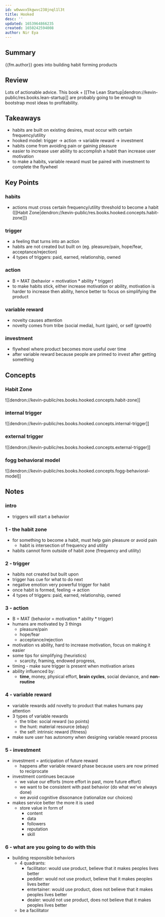 ```yaml
---
id: w0wwvx5kgwvc238jnql1l3t
title: Hooked
desc: ''
updated: 1653964866235
created: 1650242594008
author: Nir Eya
---
```


## Summary

{{fm.author}} goes into building habit forming products

## Review

Lots of actionable advice. This book + [[The Lean Startup|dendron://kevin-public/res.books.lean-startup]] are probably going to be enough to bootstrap most ideas to profitability. 

## Takeaways
- habits are built on existing desires, must occur with certain frequency/utility
- hooked model: trigger -> action -> variable reward -> investment 
- habits come from avoiding pain or gaining pleasure
- easier to increase user ability to accomplish a habit than increase user motivation
- to make a habits, variable reward must be paired with investment to complete the flywheel

## Key Points

### habits
- actions must cross certain frequency/utility threshold to become a habit ([[Habit Zone|dendron://kevin-public/res.books.hooked.concepts.habit-zone]])

### trigger
- a feeling that turns into an action
- habits are not created but built on (eg. pleasure/pain, hope/fear, acceptance/rejection)
- 4 types of triggers: paid, earned, relationship, owned

### action
- B = MAT (behavior = motivation * ability * trigger)
- to make habits stick, either increase motivation or ability, motivation is harder to increase then ability, hence better to focus on simplifying the product

### variable reward
- novelty causes attention
- novelty comes from tribe (social media), hunt (gain), or self (growth)

### investment
- flywheel where product becomes more useful over time
- after variable reward because people are primed to invest after getting something 


## Concepts

### Habit Zone
![[dendron://kevin-public/res.books.hooked.concepts.habit-zone]]

### internal trigger
![[dendron://kevin-public/res.books.hooked.concepts.internal-trigger]]

### external trigger
![[dendron://kevin-public/res.books.hooked.concepts.external-trigger]]

### fogg behavioral model
![[dendron://kevin-public/res.books.hooked.concepts.fogg-behavioral-model]]

## Notes

### intro
- triggers will start a behavior

### 1 - the habit zone
- for something to become a habit, must help gain pleasure or avoid pain
    - habit is intersection of frequency and utility
- habits cannot form outside of habit zone (frequency and utility)

### 2 - trigger
- habits not created but built upon
- trigger has cue for what to do next
- negative emotion very powerful trigger for habit
- once habit is formed, feeling -> action
- 4 types of triggers: paid, earned, relationship, owned

### 3 - action
- B = MAT (behavior = motivation * ability * trigger)
- humans are motivated by 3 things
    - pleasure/pain
    - hope/fear
    - acceptance/rejection
- motivation vs ability, hard to increase motivation, focus on making it easier 
- some tips for simplifying (heuristics)
    - scarcity, framing, endowed progress, 
- timing - make sure trigger is present when motivation arises
- ability influenced by:
    - **time**, money, physical effort, **brain cycles**, social deviance, and **non-routine**

### 4 - variable reward
- variable rewards add novelty to product that makes humans pay attention
- 3 types of variable rewards
    - the tribe: social reward (so points)
    - the hunt: material resource (ebay)
    - the self: intrinsic reward (fitness)
- make sure user has autonomy when designing variable reward process

### 5 - investment
- investment = anticipation of future reward
    - happens after variable reward phase because users are now primed to reciprocate 
- investment continues because
    - we value our efforts (more effort in past, more future effort)
    - we want to be consistent with past behavior (do what we've always done)
    - we avoid cognitive dissonance (rationalize our choices)
- makes service better the more it is used
    - store value in form of 
        - content
        - data
        - followers
        - reputation
        - skill

### 6 - what are you going to do with this
- building responsible behaviors
    - 4 quadrants: 
        - facilitator: would use product, believe that it makes peoples lives better
        - peddler: would not use product, believe that it makes peoples lives better
        - entertainer: would use product, does not believe that it makes peoples lives better
        - dealer: would not use product, does not believe that it makes peoples lives better
    - be a facilitator 
